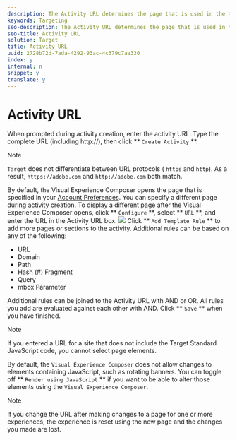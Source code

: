 ```yaml
---
description: The Activity URL determines the page that is used in the test, and that opens when the test is designed.
keywords: Targeting
seo-description: The Activity URL determines the page that is used in the test, and that opens when the test is designed.
seo-title: Activity URL
solution: Target
title: Activity URL
uuid: 2728b72d-7ada-4292-93ac-4c379c7aa330
index: y
internal: n
snippet: y
translate: y
---
```


# Activity URL

When prompted during activity creation, enter the activity URL. Type the complete URL (including http://), then click ** `Create Activity` **. 

>[!NOTE]
>
>`Target` does not differentiate between URL protocols ( `https` and `http`). As a result, `https://adobe.com` and `http://adobe.com` both match. 


By default, the Visual Experience Composer opens the page that is specified in your [Account Preferences](https://marketing.adobe.com/resources/help/en_US/target/target/t_account_preferences.html). You can specify a different page during activity creation. 
To display a different page after the Visual Experience Composer opens, click ** `Configure` **, select ** `URL` **, and enter the URL in the Activity URL box. 
![](../graphics/url-config.png) 
Click ** `Add Template Rule` ** to add more pages or sections to the activity. 
Additional rules can be based on any of the following:

* URL
* Domain
* Path
* Hash (#) Fragment
* Query
* mbox Parameter

Additional rules can be joined to the Activity URL with AND or OR. All rules you add are evaluated against each other with AND.
Click ** `Save` ** when you have finished. 

<a id="section_373CAB401E6A43EFA4D82E000581A4D3"></a>


>[!NOTE]
>
>If you entered a URL for a site that does not include the Target Standard JavaScript code, you cannot select page elements.


By default, the `Visual Experience Composer` does not allow changes to elements containing JavaScript, such as rotating banners. You can toggle off ** `Render using JavaScript` ** if you want to be able to alter those elements using the `Visual Experience Composer`. 

>[!NOTE]
>
>If you change the URL after making changes to a page for one or more experiences, the experience is reset using the new page and the changes you made are lost.


